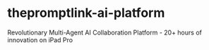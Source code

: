 # thepromptlink-ai-platform
Revolutionary Multi-Agent AI Collaboration Platform - 20+ hours of innovation on iPad Pro
